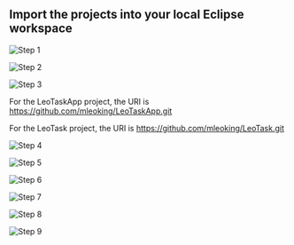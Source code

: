 ## Import the projects into your local Eclipse workspace

![Step 1](step1.png)

![Step 2](step2.png)

![Step 3](step3.png)

For the LeoTaskApp project, the URI is https://github.com/mleoking/LeoTaskApp.git

For the LeoTask project, the URI is https://github.com/mleoking/LeoTask.git

![Step 4](step4.png)

![Step 5](step5.png)

![Step 6](step6.png)

![Step 7](step7.png)

![Step 8](step8.png)

![Step 9](step9.png)

